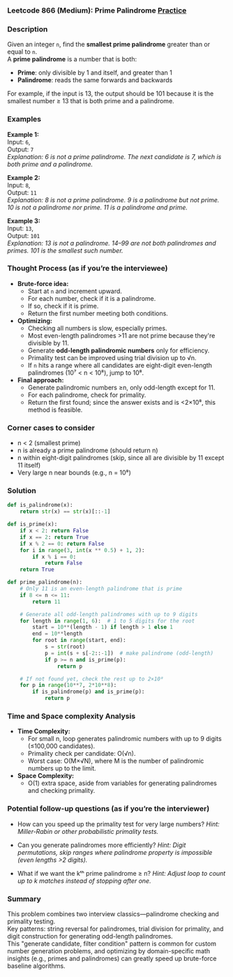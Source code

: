 ### Leetcode 866 (Medium): Prime Palindrome [Practice](https://leetcode.com/problems/prime-palindrome)

### Description  
Given an integer `n`, find the **smallest prime palindrome** greater than or equal to `n`.  
A **prime palindrome** is a number that is both:
- **Prime**: only divisible by 1 and itself, and greater than 1
- **Palindrome**: reads the same forwards and backwards

For example, if the input is 13, the output should be 101 because it is the smallest number ≥ 13 that is both prime and a palindrome.

### Examples  

**Example 1:**  
Input: `6`,  
Output: `7`  
*Explanation: 6 is not a prime palindrome. The next candidate is 7, which is both prime and a palindrome.*

**Example 2:**  
Input: `8`,  
Output: `11`  
*Explanation: 8 is not a prime palindrome. 9 is a palindrome but not prime. 10 is not a palindrome nor prime. 11 is a palindrome and prime.*

**Example 3:**  
Input: `13`,  
Output: `101`  
*Explanation: 13 is not a palindrome. 14–99 are not both palindromes and primes. 101 is the smallest such number.*

### Thought Process (as if you’re the interviewee)  
- **Brute-force idea:**  
  - Start at `n` and increment upward.
  - For each number, check if it is a palindrome.
  - If so, check if it is prime.
  - Return the first number meeting both conditions.
- **Optimizing:**  
  - Checking all numbers is slow, especially primes.
  - Most even-length palindromes >11 are not prime because they're divisible by 11.
  - Generate **odd-length palindromic numbers** only for efficiency.
  - Primality test can be improved using trial division up to √n.
  - If `n` hits a range where all candidates are eight-digit even-length palindromes (10⁷ < n < 10⁸), jump to 10⁸.
- **Final approach:**  
  - Generate palindromic numbers ≥n, only odd-length except for 11.
  - For each palindrome, check for primality.
  - Return the first found; since the answer exists and is <2×10⁸, this method is feasible.

### Corner cases to consider  
- n < 2 (smallest prime)
- n is already a prime palindrome (should return n)
- n within eight-digit palindromes (skip, since all are divisible by 11 except 11 itself)
- Very large n near bounds (e.g., n = 10⁸)

### Solution

```python
def is_palindrome(x):
    return str(x) == str(x)[::-1]

def is_prime(x):
    if x < 2: return False
    if x == 2: return True
    if x % 2 == 0: return False
    for i in range(3, int(x ** 0.5) + 1, 2):
        if x % i == 0:
            return False
    return True

def prime_palindrome(n):
    # Only 11 is an even-length palindrome that is prime
    if 8 <= n <= 11:
        return 11

    # Generate all odd-length palindromes with up to 9 digits
    for length in range(1, 6):  # 1 to 5 digits for the root
        start = 10**(length - 1) if length > 1 else 1
        end = 10**length
        for root in range(start, end):
            s = str(root)
            p = int(s + s[-2::-1])  # make palindrome (odd-length)
            if p >= n and is_prime(p):
                return p

    # If not found yet, check the rest up to 2×10⁸
    for p in range(10**7, 2*10**8):
        if is_palindrome(p) and is_prime(p):
            return p
```

### Time and Space complexity Analysis  

- **Time Complexity:**  
  - For small n, loop generates palindromic numbers with up to 9 digits (≤100,000 candidates).
  - Primality check per candidate: O(√n).
  - Worst case: O(M×√N), where M is the number of palindromic numbers up to the limit.
- **Space Complexity:**  
  - O(1) extra space, aside from variables for generating palindromes and checking primality.

### Potential follow-up questions (as if you’re the interviewer)  

- How can you speed up the primality test for very large numbers?
  *Hint: Miller-Rabin or other probabilistic primality tests.*

- Can you generate palindromes more efficiently?
  *Hint: Digit permutations, skip ranges where palindrome property is impossible (even lengths >2 digits).*

- What if we want the kᵗʰ prime palindrome ≥ n?
  *Hint: Adjust loop to count up to k matches instead of stopping after one.*

### Summary
This problem combines two interview classics—palindrome checking and primality testing.  
Key patterns: string reversal for palindromes, trial division for primality, and digit construction for generating odd-length palindromes.  
This "generate candidate, filter condition" pattern is common for custom number generation problems, and optimizing by domain-specific math insights (e.g., primes and palindromes) can greatly speed up brute-force baseline algorithms.